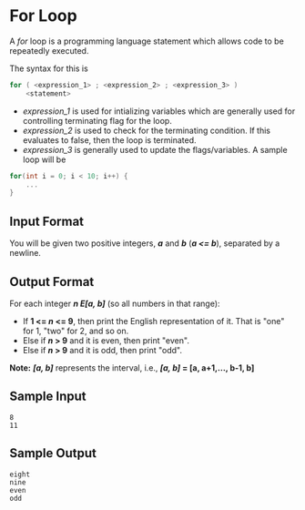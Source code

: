 # For Loop
A _for_ loop is a programming language statement which allows code to be repeatedly executed.

The syntax for this is
```C++
for ( <expression_1> ; <expression_2> ; <expression_3> )
    <statement>
```
- _expression_1_ is used for intializing variables which are generally used for controlling terminating flag for the loop.
- _expression_2_ is used to check for the terminating condition. If this evaluates to false, then the loop is terminated.
- _expression_3_ is generally used to update the flags/variables.
A sample loop will be
```C++
for(int i = 0; i < 10; i++) {
    ...
}
```
## Input Format

You will be given two positive integers, **_a_** and **_b_** (**_a <= b_**), separated by a newline.

## Output Format

For each integer **_n E[a, b]_** (so all numbers in that range):

- If **1 <= _n_ <= 9**, then print the English representation of it. That is "one" for 1, "two" for 2, and so on.
- Else if **_n_ > 9** and it is even, then print "even".
- Else if **_n_ > 9** and it is odd, then print "odd".

**Note:** **_[a, b]_** represents the interval, i.e., **_[a, b]_ = [a, a+1,..., b-1, b]**

## Sample Input
```
8
11
```
## Sample Output
```
eight
nine
even
odd
```
